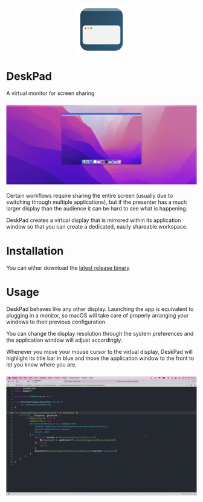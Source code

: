 <h3 align="center">
  <a href="https://github.com/thomasdye12/DeskPad/blob/master/DeskPad/Assets.xcassets/AppIcon.appiconset/Icon-256.png">
  <img src="https://github.com/thomasdye12/DeskPad/blob/master/DeskPad/Assets.xcassets/AppIcon.appiconset/Icon-256.png?raw=true" alt="DeskPad Icon" width="128">
  </a>
</h3>

# DeskPad
A virtual monitor for screen sharing

<h3 align="center">
  <a href="https://github.com/thomasdye12/DeskPad/blob/main/screenshot.jpg">
  <img src="https://github.com/thomasdye12/DeskPad/blob/main/screenshot.jpg?raw=true" alt="DeskPad Screenshot">
  </a>
</h3>

Certain workflows require sharing the entire screen (usually due to switching through multiple applications), but if the presenter has a much larger display than the audience it can be hard to see what is happening.

DeskPad creates a virtual display that is mirrored within its application window so that you can create a dedicated, easily shareable workspace.

# Installation

You can either download the [latest release binary](https://github.com/thomasdye12/DeskPad/releases) 
# Usage
DeskPad behaves like any other display. Launching the app is equivalent to plugging in a monitor, so macOS will take care of properly arranging your windows to their previous configuration.

You can change the display resolution through the system preferences and the application window will adjust accordingly.

Whenever you move your mouse cursor to the virtual display, DeskPad will highlight its title bar in blue and move the application window to the front to let you know where you are.

<h3 align="center">
  <a href="https://github.com/thomasdye12/DeskPad/blob/master/demonstration.gif">
  <img src="https://github.com/thomasdye12/DeskPad/blob/master/demonstration.gif?raw=true" alt="DeskPad Demonstration">
  </a>
</h3>
